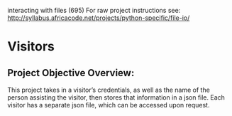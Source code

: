 interacting with files (695)
For raw project instructions see: http://syllabus.africacode.net/projects/python-specific/file-io/

# Visitors 

## Project Objective Overview: 

This project takes in a visitor’s credentials, as well as the name of the person assisting the visitor, then stores that information in a json file. Each visitor has a separate json file, which can be accessed upon request. 

